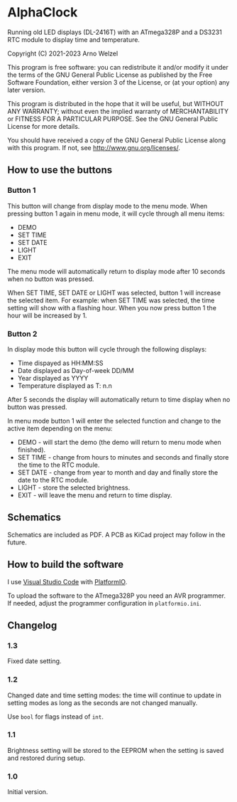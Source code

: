 # AlphaClock

Running old LED displays (DL-2416T) with an ATmega328P and a DS3231 RTC module to display time and temperature.

Copyright (C) 2021-2023 Arno Welzel

This program is free software: you can redistribute it and/or modify it under the terms of the GNU General Public License as published by the Free Software Foundation, either version 3 of the License, or (at your option) any later version.

This program is distributed in the hope that it will be useful, but WITHOUT ANY WARRANTY; without even the implied warranty of MERCHANTABILITY or FITNESS FOR A PARTICULAR PURPOSE. See the GNU General Public License for more details.

You should have received a copy of the GNU General Public License along with this program. If not, see http://www.gnu.org/licenses/.

## How to use the buttons

### Button 1

This button will change from display mode to the menu mode. When pressing button 1 again in menu mode, it will cycle through all menu items:

- DEMO
- SET TIME
- SET DATE
- LIGHT
- EXIT

The menu mode will automatically return to display mode after 10 seconds when no button was pressed.

When SET TIME, SET DATE or LIGHT was selected, button 1 will increase the selected item. For example: when SET TIME was selected, the time setting will show with a flashing hour. When you now press button 1 the hour will be increased by 1.

### Button 2

In display mode this button will cycle through the following displays:

- Time dispayed as HH:MM:SS
- Date displayed as Day-of-week DD/MM
- Year displayed as YYYY
- Temperature displayed as T: n.n

After 5 seconds the display will automatically return to time display when no button was pressed.

In menu mode button 1 will enter the selected function and change to the active item depending on the menu:

- DEMO - will start the demo (the demo will return to menu mode when finished).
- SET TIME - change from hours to minutes and seconds and finally store the time to the RTC module.
- SET DATE - change from year to month and day and finally store the date to the RTC module.
- LIGHT - store the selected brightness.
- EXIT - will leave the menu and return to time display.

## Schematics

Schematics are included as PDF. A PCB as KiCad project may follow in the future.

## How to build the software

I use [Visual Studio Code](https://code.visualstudio.com) with [PlatformIO](https://platformio.org).

To upload the software to the ATmega328P you need an AVR programmer. If needed, adjust the programmer configuration in `platformio.ini`.

## Changelog

### 1.3

Fixed date setting.

### 1.2

Changed date and time setting modes: the time will continue to update in setting modes as long as the seconds are not changed manually.

Use `bool` for flags instead of `int`.

### 1.1

Brightness setting will be stored to the EEPROM when the setting is saved and restored during setup.

### 1.0

Initial version.
